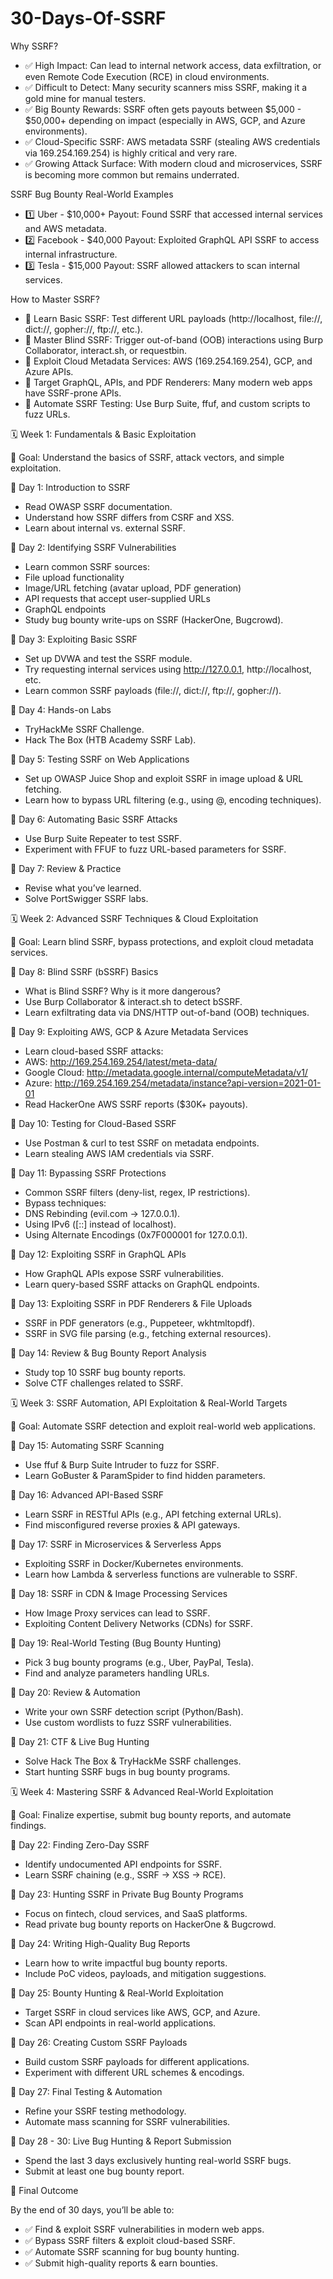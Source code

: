 # 30-Days-Of-SSRF

Why SSRF?
- ✅ High Impact: Can lead to internal network access, data exfiltration, or even Remote Code Execution (RCE) in cloud environments.
- ✅ Difficult to Detect: Many security scanners miss SSRF, making it a gold mine for manual testers.
- ✅ Big Bounty Rewards: SSRF often gets payouts between $5,000 - $50,000+ depending on impact (especially in AWS, GCP, and Azure environments).
- ✅ Cloud-Specific SSRF: AWS metadata SSRF (stealing AWS credentials via 169.254.169.254) is highly critical and very rare.
- ✅ Growing Attack Surface: With modern cloud and microservices, SSRF is becoming more common but remains underrated.

SSRF Bug Bounty Real-World Examples
- 1️⃣ Uber - $10,000+ Payout: Found SSRF that accessed internal services and AWS metadata.
- 2️⃣ Facebook - $40,000 Payout: Exploited GraphQL API SSRF to access internal infrastructure.
- 3️⃣ Tesla - $15,000 Payout: SSRF allowed attackers to scan internal services.

How to Master SSRF?
- 🔹 Learn Basic SSRF: Test different URL payloads (http://localhost, file://, dict://, gopher://, ftp://, etc.).
- 🔹 Master Blind SSRF: Trigger out-of-band (OOB) interactions using Burp Collaborator, interact.sh, or requestbin.
- 🔹 Exploit Cloud Metadata Services: AWS (169.254.169.254), GCP, and Azure APIs.
- 🔹 Target GraphQL, APIs, and PDF Renderers: Many modern web apps have SSRF-prone APIs.
- 🔹 Automate SSRF Testing: Use Burp Suite, ffuf, and custom scripts to fuzz URLs.

🗓️ Week 1: Fundamentals & Basic Exploitation

🎯 Goal: Understand the basics of SSRF, attack vectors, and simple exploitation.

📌 Day 1: Introduction to SSRF

- Read OWASP SSRF documentation.
- Understand how SSRF differs from CSRF and XSS.
- Learn about internal vs. external SSRF.

📌 Day 2: Identifying SSRF Vulnerabilities

- Learn common SSRF sources:
- File upload functionality
- Image/URL fetching (avatar upload, PDF generation)
- API requests that accept user-supplied URLs
- GraphQL endpoints
- Study bug bounty write-ups on SSRF (HackerOne, Bugcrowd).

📌 Day 3: Exploiting Basic SSRF

- Set up DVWA and test the SSRF module.
- Try requesting internal services using http://127.0.0.1, http://localhost, etc.
- Learn common SSRF payloads (file://, dict://, ftp://, gopher://).

📌 Day 4: Hands-on Labs

- TryHackMe SSRF Challenge.
- Hack The Box (HTB Academy SSRF Lab).

📌 Day 5: Testing SSRF on Web Applications

- Set up OWASP Juice Shop and exploit SSRF in image upload & URL fetching.
- Learn how to bypass URL filtering (e.g., using @, encoding techniques).

📌 Day 6: Automating Basic SSRF Attacks

- Use Burp Suite Repeater to test SSRF.
- Experiment with FFUF to fuzz URL-based parameters for SSRF.

📌 Day 7: Review & Practice

- Revise what you’ve learned.
- Solve PortSwigger SSRF labs.

🗓️ Week 2: Advanced SSRF Techniques & Cloud Exploitation

🎯 Goal: Learn blind SSRF, bypass protections, and exploit cloud metadata services.

📌 Day 8: Blind SSRF (bSSRF) Basics

- What is Blind SSRF? Why is it more dangerous?
- Use Burp Collaborator & interact.sh to detect bSSRF.
- Learn exfiltrating data via DNS/HTTP out-of-band (OOB) techniques.

📌 Day 9: Exploiting AWS, GCP & Azure Metadata Services

- Learn cloud-based SSRF attacks:
- AWS: http://169.254.169.254/latest/meta-data/
- Google Cloud: http://metadata.google.internal/computeMetadata/v1/
- Azure: http://169.254.169.254/metadata/instance?api-version=2021-01-01
- Read HackerOne AWS SSRF reports ($30K+ payouts).

📌 Day 10: Testing for Cloud-Based SSRF

- Use Postman & curl to test SSRF on metadata endpoints.
- Learn stealing AWS IAM credentials via SSRF.

📌 Day 11: Bypassing SSRF Protections

- Common SSRF filters (deny-list, regex, IP restrictions).
- Bypass techniques:
- DNS Rebinding (evil.com → 127.0.0.1).
- Using IPv6 ([::] instead of localhost).
- Using Alternate Encodings (0x7F000001 for 127.0.0.1).

📌 Day 12: Exploiting SSRF in GraphQL APIs

- How GraphQL APIs expose SSRF vulnerabilities.
- Learn query-based SSRF attacks on GraphQL endpoints.

📌 Day 13: Exploiting SSRF in PDF Renderers & File Uploads

- SSRF in PDF generators (e.g., Puppeteer, wkhtmltopdf).
- SSRF in SVG file parsing (e.g., fetching external resources).

📌 Day 14: Review & Bug Bounty Report Analysis

- Study top 10 SSRF bug bounty reports.
- Solve CTF challenges related to SSRF.

🗓️ Week 3: SSRF Automation, API Exploitation & Real-World Targets

🎯 Goal: Automate SSRF detection and exploit real-world web applications.

📌 Day 15: Automating SSRF Scanning

- Use ffuf & Burp Suite Intruder to fuzz for SSRF.
- Learn GoBuster & ParamSpider to find hidden parameters.

📌 Day 16: Advanced API-Based SSRF

- Learn SSRF in RESTful APIs (e.g., API fetching external URLs).
- Find misconfigured reverse proxies & API gateways.

📌 Day 17: SSRF in Microservices & Serverless Apps

- Exploiting SSRF in Docker/Kubernetes environments.
- Learn how Lambda & serverless functions are vulnerable to SSRF.

📌 Day 18: SSRF in CDN & Image Processing Services

- How Image Proxy services can lead to SSRF.
- Exploiting Content Delivery Networks (CDNs) for SSRF.

📌 Day 19: Real-World Testing (Bug Bounty Hunting)

- Pick 3 bug bounty programs (e.g., Uber, PayPal, Tesla).
- Find and analyze parameters handling URLs.

📌 Day 20: Review & Automation

- Write your own SSRF detection script (Python/Bash).
- Use custom wordlists to fuzz SSRF vulnerabilities.

📌 Day 21: CTF & Live Bug Hunting

- Solve Hack The Box & TryHackMe SSRF challenges.
- Start hunting SSRF bugs in bug bounty programs.

🗓️ Week 4: Mastering SSRF & Advanced Real-World Exploitation

🎯 Goal: Finalize expertise, submit bug bounty reports, and automate findings.

📌 Day 22: Finding Zero-Day SSRF

- Identify undocumented API endpoints for SSRF.
- Learn SSRF chaining (e.g., SSRF → XSS → RCE).

📌 Day 23: Hunting SSRF in Private Bug Bounty Programs

- Focus on fintech, cloud services, and SaaS platforms.
- Read private bug bounty reports on HackerOne & Bugcrowd.

📌 Day 24: Writing High-Quality Bug Reports

- Learn how to write impactful bug bounty reports.
- Include PoC videos, payloads, and mitigation suggestions.

📌 Day 25: Bounty Hunting & Real-World Exploitation

- Target SSRF in cloud services like AWS, GCP, and Azure.
- Scan API endpoints in real-world applications.

📌 Day 26: Creating Custom SSRF Payloads

- Build custom SSRF payloads for different applications.
- Experiment with different URL schemes & encodings.

📌 Day 27: Final Testing & Automation

- Refine your SSRF testing methodology.
- Automate mass scanning for SSRF vulnerabilities.

📌 Day 28 - 30: Live Bug Hunting & Report Submission

- Spend the last 3 days exclusively hunting real-world SSRF bugs.
- Submit at least one bug bounty report.

🎯 Final Outcome

By the end of 30 days, you’ll be able to:
- ✅ Find & exploit SSRF vulnerabilities in modern web apps.
- ✅ Bypass SSRF filters & exploit cloud-based SSRF.
- ✅ Automate SSRF scanning for bug bounty hunting.
- ✅ Submit high-quality reports & earn bounties.
